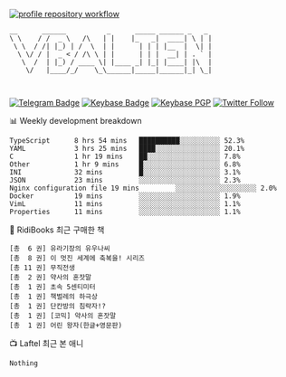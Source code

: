 [![profile repository workflow](https://github.com/vbalien/vbalien/actions/workflows/push.yml/badge.svg)](https://github.com/vbalien/vbalien/actions/workflows/push.yml)
```
__      ______          _      _____ ______ _   _ 
\ \    / /  _ \   /\   | |    |_   _|  ____| \ | |
 \ \  / /| |_) | /  \  | |      | | | |__  |  \| |
  \ \/ / |  _ < / /\ \ | |      | | |  __| | . ` |
   \  /  | |_) / ____ \| |____ _| |_| |____| |\  |
    \/   |____/_/    \_\______|_____|______|_| \_|
                                                  
                                                  
```
[![Telegram Badge](https://img.shields.io/badge/-Telegram-2CA5E0?logo=telegram)](https://t.me/vbalien)
[![Keybase Badge](https://img.shields.io/badge/-Keybase-33A0FF?logo=keybase&logoColor=white)](https://keybase.io/vbalien)
[![Keybase PGP](https://img.shields.io/keybase/pgp/vbalien)](http://sks.pod02.fleetstreetops.com/pks/lookup?search=0xE98CF73DE1E36F7D1B8A383AFD987F8DBE513071&fingerprint=on&op=index)
[![Twitter Follow](https://img.shields.io/twitter/follow/_elnyan)](https://twitter.com/_elnyan)

📊 Weekly development breakdown
```
TypeScript      8 hrs 54 mins   ██████████░░░░░░░░░░ 52.3%
YAML            3 hrs 25 mins   ████░░░░░░░░░░░░░░░░ 20.1%
C               1 hr 19 mins    ██░░░░░░░░░░░░░░░░░░ 7.8%
Other           1 hr 9 mins     █░░░░░░░░░░░░░░░░░░░ 6.8%
INI             32 mins         █░░░░░░░░░░░░░░░░░░░ 3.1%
JSON            23 mins         ░░░░░░░░░░░░░░░░░░░░ 2.3%
Nginx configuration file 19 mins         ░░░░░░░░░░░░░░░░░░░░ 2.0%
Docker          19 mins         ░░░░░░░░░░░░░░░░░░░░ 1.9%
VimL            11 mins         ░░░░░░░░░░░░░░░░░░░░ 1.1%
Properties      11 mins         ░░░░░░░░░░░░░░░░░░░░ 1.1%
```
📖 RidiBooks 최근 구매한 책
```
[총  6 권] 유라기장의 유우나씨 
[총  8 권] 이 멋진 세계에 축복을! 시리즈 
[총 11 권] 무직전생 
[총  2 권] 약사의 혼잣말 
[총  1 권] 초속 5센티미터 
[총  1 권] 책벌레의 하극상 
[총  1 권] 단칸방의 침략자!? 
[총  1 권] [코믹] 약사의 혼잣말 
[총  1 권] 어린 왕자(한글+영문판) 
```
📺 Laftel 최근 본 애니
```
Nothing
```
